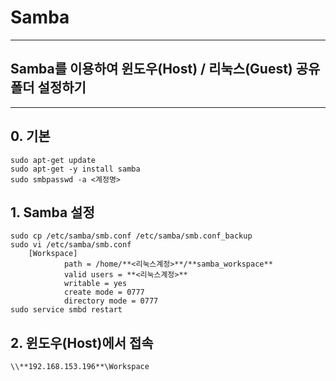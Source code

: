 Samba
======
***

## Samba를 이용하여 윈도우(Host) / 리눅스(Guest) 공유폴더 설정하기
***

## 0. 기본
    sudo apt-get update
    sudo apt-get -y install samba
    sudo smbpasswd -a <계정명>

## 1. Samba 설정
    sudo cp /etc/samba/smb.conf /etc/samba/smb.conf_backup
    sudo vi /etc/samba/smb.conf
        [Workspace]
                path = /home/**<리눅스계정>**/**samba_workspace**
                valid users = **<리눅스계정>**
                writable = yes
                create mode = 0777
                directory mode = 0777
    sudo service smbd restart

## 2. 윈도우(Host)에서 접속
    \\**192.168.153.196**\Workspace
